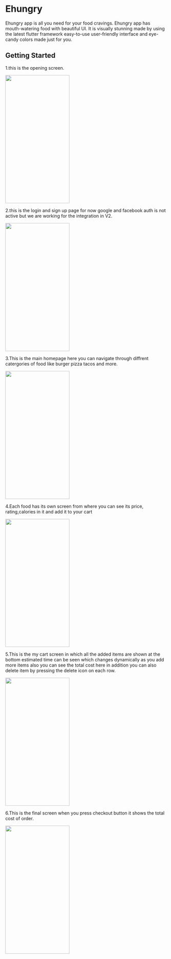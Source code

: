 # Ehungry
Ehungry app is all you need for your food cravings. Ehungry app has mouth-watering food with beautiful UI. It is visually stunning made by using the latest flutter framework easy-to-use user-friendly interface and eye-candy colors made just for you.



## Getting Started

1.this is the opening screen.


<img src="https://github.com/uttkarshrastogi/Ehungry-food-delivery-flutter-app/blob/master/Screenshots/IMG_7252.PNG" data-canonical-src="https://gyazo.com/eb5c5741b6a9a16c692170a41a49c858.png" width="200" height="400" />


2.this is the login and sign up page for now google and facebook auth is not active but we are working for the integration in V2.


<img src="https://github.com/uttkarshrastogi/Ehungry-food-delivery-flutter-app/blob/master/Screenshots/IMG_7253.PNG" data-canonical-src="https://gyazo.com/eb5c5741b6a9a16c692170a41a49c858.png" width="200" height="400" />


3.This is the main homepage here you can navigate through diffrent catergories of food like burger pizza tacos and more.


<img src="https://github.com/uttkarshrastogi/Ehungry-food-delivery-flutter-app/blob/master/Screenshots/IMG_7254.PNG" data-canonical-src="https://gyazo.com/eb5c5741b6a9a16c692170a41a49c858.png" width="200" height="400" />

4.Each food has its own screen from where you can see its price, rating,calories in it and add it to your cart


<img src="https://github.com/uttkarshrastogi/Ehungry-food-delivery-flutter-app/blob/master/Screenshots/IMG_7273.PNG" data-canonical-src="https://gyazo.com/eb5c5741b6a9a16c692170a41a49c858.png" width="200" height="400" />



5.This is the my cart screen in which all the added items are shown at the bottom estimated time can be seen which changes dynamically as you add more items also you can see the total cost here in addition you can also delete item by pressing the delete icon on each row.


<img src="https://github.com/uttkarshrastogi/Ehungry-food-delivery-flutter-app/blob/master/Screenshots/IMG_7255.PNG" data-canonical-src="https://gyazo.com/eb5c5741b6a9a16c692170a41a49c858.png" width="200" height="400" />


6.This is the final screen when you press checkout button it shows the total cost of order.


<img src="https://github.com/uttkarshrastogi/Ehungry-food-delivery-flutter-app/blob/master/Screenshots/IMG_7256.PNG" data-canonical-src="https://gyazo.com/eb5c5741b6a9a16c692170a41a49c858.png" width="200" height="400" />


